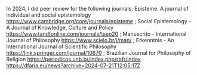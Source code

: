 In 2024, I did peer review for the following journals: Episteme: A journal of individual and social epistemology https://www.cambridge.org/core/journals/episteme ; Social Epistemology - A Journal of Knowledge, Culture and Policy https://www.tandfonline.com/journals/tsep20 ; Manuscrito - International Journal of Philosophy https://www.scielo.br/j/man/ ; Erkenntnis - An International Journal of Scientific Philosophy https://link.springer.com/journal/10670 ; Brazilian Journal for Philosophy of Religion https://periodicos.unb.br/index.php/rbfr/index . https://dfaria.eu/news?archive=2024-07-21T12:05:17Z